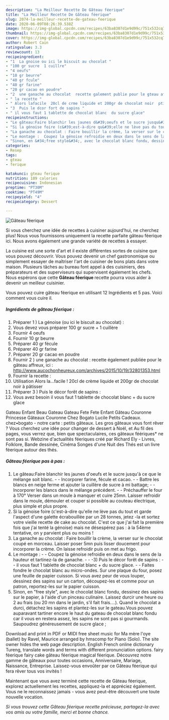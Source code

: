 ```yaml
---
description: "La Meilleur Recette De Gâteau féerique"
title: "La Meilleur Recette De Gâteau féerique"
slug: 2074-la-meilleur-recette-de-gateau-feerique
date: 2020-06-09T08:26:39.538Z
image: https://img-global.cpcdn.com/recipes/63ba8307d1e9d99c/751x532cq70/gateau-feerique-photo-principale-de-la-recette.jpg
thumbnail: https://img-global.cpcdn.com/recipes/63ba8307d1e9d99c/751x532cq70/gateau-feerique-photo-principale-de-la-recette.jpg
cover: https://img-global.cpcdn.com/recipes/63ba8307d1e9d99c/751x532cq70/gateau-feerique-photo-principale-de-la-recette.jpg
author: Robert Cain
ratingvalue: 3.3
reviewcount: 13
recipeingredient:
- "1  La gnoise ou ici le biscuit au chocolat "
- "100 gr sucre  1 cuillre"
- "4 oeufs"
- "10 gr beurre"
- "40 gr fcule"
- "40 gr farine"
- "20 gr cacao en poudre"
- "2  une ganache au chocolat  recette galement publie pour le gteau affreux ici  httpwwwaucochonheureuxcomarchives2015101932801353html"
- " la recette "
- " Alors lafacile  20cl de crme liquide et 200gr de chocolat noir  ptisser"
- "3  Puis le dcor fort de sapins "
- " il vous faut 1 tablette de chocolat blanc  du sucre glace"
recipeinstructions:
- "Le gâteau:Faire blanchir les jaunes d&#39;oeufs et le sucre jusqu&#39;à ce que le mélange soit blanc.  Incorporer farine, fécule et cacao.  Battre les blancs en neige ferme et ajouter la cuillère de sucre à mi battage;  Incorporer les blancs dans le mélange précédent.  Préchauffer le four à 170° Verser dans un moule à manquer et cuire 25mn. Laisser refroidir dans le moule, démouler et couper si possible au couteau électrique, plus simple et plus propre."
- "Si la génoise foire (c&#39;est-à-dire qu&#39;elle ne lève pas du tout et garde l&#39;aspect d&#39;une galette écrabouillée par un 28 tonnes, jetez -la et sortez votre vieille recette de cake au chocolat. C&#39;est ce que j&#39;ai fait la première fois que j&#39;ai tenté la génoise) mais ne désespérez pas : à la 54ème tentative, on y parvient plus ou moins !"
- "La ganache au chocolat : Faire bouillir la crème, la verser sur le chocolat coupé en morceau. Laisser poser 5mn puis lisser doucement pour incorporer la crème. On laisse refroidir puis on met au frigo."
- "Le montage :  Coupez la génoise refroidie en deux dans le sens de la hauteur et tartinez-la de ganache.  -3) Puis le décor forêt de sapins :  il vous faut 1 tablette de chocolat blanc + du sucre glace.  Faites fondre le chocolat blanc au micro-ondes. Sur une plaque du four, posez une feuille de papier cuisson. Si vous avez peur de vous louper, dessinez des sapins sur un carton, découpez-les et comme pour un patron, reportez-les sur le papier cuisson."
- "Sinon, en &#34;free style&#34;, avec le chocolat blanc fondu, dessinez des sapins sur le papier, à l&#39;aide d&#39;un pinceau culinaire. Laissez durcir une heure ou 2 au frais (ou 20 mn dans le jardin, s&#39;il fait frais....). Quand le chocolat a durci, détachez les sapins et plantez-les sur le gateau.Vous pouvez auparavant tartiner encore le haut du gateau de chocolat blanc fondu car il vous en restera assez, les sapins ne sont pas si gourmands. Saupoudrez généreusement de sucre glace ;"
categories:
- Resep
tags:
- gteau
- ferique

katakunci: gteau ferique 
nutrition: 189 calories
recipecuisine: Indonesian
preptime: "PT30M"
cooktime: "PT49M"
recipeyield: "4"
recipecategory: Dessert

---
```



![Gâteau féerique](https://img-global.cpcdn.com/recipes/63ba8307d1e9d99c/751x532cq70/gateau-feerique-photo-principale-de-la-recette.jpg)

Si vous cherchez une idée de recettes à cuisiner aujourd'hui, ne cherchez plus! Nous vous fournissons uniquement la recette parfaite gâteau féerique ici. Nous avons également une grande variété de recettes à essayer.

La cuisine est une sorte d'art et il existe différentes sortes de cuisine que vous pouvez découvrir. Vous pouvez devenir un chef gastronomique ou simplement essayer de maîtriser l'art de cuisiner de bons plats dans votre maison. Plusieurs tâches au bureau font appel à des cuisiniers, des préparateurs et des superviseurs qui supervisent également les chefs. Nous espérons que cette <strong> Gâteau féerique </strong> recette pourra vous aider à devenir un meilleur cuisinier.

<!--inarticleads1-->

Vous pouvez cuire gâteau féerique en utilisant 12 Ingrédients et 5 pas. Voici comment vous cuire il.

##### Ingrédients de gâteau féerique :

1. Préparer 1 ) La génoise (ou ici le biscuit au chocolat) :
1. Vous devez vous préparer 100 gr sucre + 1 cuillère
1. Fournir 4 oeufs
1. Fournir 10 gr beurre
1. Préparer 40 gr fécule
1. Préparer 40 gr farine
1. Préparer 20 gr cacao en poudre
1. Fournir 2 ) une ganache au chocolat : recette également publiée pour le gâteau affreux, ici : http://www.aucochonheureux.com/archives/2015/10/19/32801353.html
1. Fournir  la recette :
1. Utilisation  Alors la...facile ! 20cl de crème liquide et 200gr de chocolat noir à pâtisser
1. Préparer 3 ) Puis le décor forêt de sapins :
1. Vous avez besoin  il vous faut 1 tablette de chocolat blanc + du sucre glace


Gateau Enfant Beau Gateau Gateau Fete Fete Enfant Gâteau Couronne Princesse Gâteaux Couronne Chez Bogato Lucile Petits Cadeaux. chez•bogato - notre carte : petits gâteaux. Les gros gâteaux vous font rêver ? Vous cherchez une idée pour changer de dessert à Noël, et Au fil des pages, vous verrez que, bien que spectaculaires, ces gâteaux féériques* ne sont pas si. Webzine d&#39;actualités féeriques créé par Richard Ely - Livres, Folklore, Bande dessinée, Cinéma Songes d&#39;une Nuit des Thés est un livre féerique autour des thés. 

<!--inarticleads2-->

##### Gâteau féerique pas à pas :

1. Le gâteau:Faire blanchir les jaunes d&#39;oeufs et le sucre jusqu&#39;à ce que le mélange soit blanc. -  - Incorporer farine, fécule et cacao. -  - Battre les blancs en neige ferme et ajouter la cuillère de sucre à mi battage; -  - Incorporer les blancs dans le mélange précédent. -  - Préchauffer le four à 170° Verser dans un moule à manquer et cuire 25mn. Laisser refroidir dans le moule, démouler et couper si possible au couteau électrique, plus simple et plus propre.
1. Si la génoise foire (c&#39;est-à-dire qu&#39;elle ne lève pas du tout et garde l&#39;aspect d&#39;une galette écrabouillée par un 28 tonnes, jetez -la et sortez votre vieille recette de cake au chocolat. C&#39;est ce que j&#39;ai fait la première fois que j&#39;ai tenté la génoise) mais ne désespérez pas : à la 54ème tentative, on y parvient plus ou moins !
1. La ganache au chocolat : Faire bouillir la crème, la verser sur le chocolat coupé en morceau. Laisser poser 5mn puis lisser doucement pour incorporer la crème. On laisse refroidir puis on met au frigo.
1. Le montage : -  - Coupez la génoise refroidie en deux dans le sens de la hauteur et tartinez-la de ganache. -  - -3) Puis le décor forêt de sapins : -  - il vous faut 1 tablette de chocolat blanc + du sucre glace. -  - Faites fondre le chocolat blanc au micro-ondes. Sur une plaque du four, posez une feuille de papier cuisson. Si vous avez peur de vous louper, dessinez des sapins sur un carton, découpez-les et comme pour un patron, reportez-les sur le papier cuisson.
1. Sinon, en &#34;free style&#34;, avec le chocolat blanc fondu, dessinez des sapins sur le papier, à l&#39;aide d&#39;un pinceau culinaire. Laissez durcir une heure ou 2 au frais (ou 20 mn dans le jardin, s&#39;il fait frais....). Quand le chocolat a durci, détachez les sapins et plantez-les sur le gateau.Vous pouvez auparavant tartiner encore le haut du gateau de chocolat blanc fondu car il vous en restera assez, les sapins ne sont pas si gourmands. Saupoudrez généreusement de sucre glace ;


Download and print in PDF or MIDI free sheet music for Ma mère l&#39;oye (ballet) by Ravel, Maurice arranged by hmscomp for Piano (Solo). The site owner hides the web page description. English French online dictionary Tureng, translate words and terms with different pronunciation options. fairy féerique fairy cake gâteau féerique magical féerique. Découvrez notre gamme de gâteaux pour toutes occasions, Anniversaire, Mariage, Naissance, Entreprise. Laissez-vous envoûter par ce Gâteau féerique qui fera rêver tous vos invités ! 

<!--inarticleads1-->

<p>
Maintenant que vous avez terminé cette recette de Gâteau féerique, explorez actuellement les recettes, appliquez-la et appréciez également. Vous ne le reconnaissez jamais - vous avez peut-être découvert une toute nouvelle vocation.
</p>

<p>
<i>Si vous trouvez cette Gâteau féerique recette précieuse, partagez-la avec vos amis ou votre famille, merci et bonne chance.</i>
</p>
